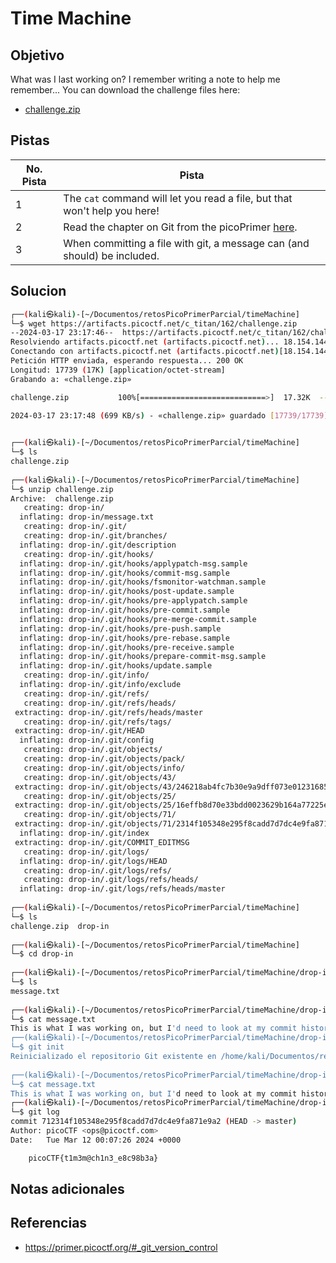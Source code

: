 # Time Machine

## Objetivo
What was I last working on? I remember writing a note to help me remember... You can download the challenge files here:

- [challenge.zip](https://artifacts.picoctf.net/c_titan/162/challenge.zip)

## Pistas

| No. Pista | Pista                                                                                                 |
| --------- | ----------------------------------------------------------------------------------------------------- |
| 1         | The `cat` command will let you read a file, but that won't help you here!                             |
| 2         | Read the chapter on Git from the picoPrimer [here](https://primer.picoctf.org/#_git_version_control). |
| 3         | When committing a file with git, a message can (and should) be included.                              |


## Solucion
```bash
┌──(kali㉿kali)-[~/Documentos/retosPicoPrimerParcial/timeMachine]
└─$ wget https://artifacts.picoctf.net/c_titan/162/challenge.zip
--2024-03-17 23:17:46--  https://artifacts.picoctf.net/c_titan/162/challenge.zip
Resolviendo artifacts.picoctf.net (artifacts.picoctf.net)... 18.154.144.104, 18.154.144.107, 18.154.144.85, ...
Conectando con artifacts.picoctf.net (artifacts.picoctf.net)[18.154.144.104]:443... conectado.
Petición HTTP enviada, esperando respuesta... 200 OK
Longitud: 17739 (17K) [application/octet-stream]
Grabando a: «challenge.zip»

challenge.zip           100%[============================>]  17.32K  --.-KB/s    en 0.02s   

2024-03-17 23:17:48 (699 KB/s) - «challenge.zip» guardado [17739/17739]

                                                                                             
┌──(kali㉿kali)-[~/Documentos/retosPicoPrimerParcial/timeMachine]
└─$ ls
challenge.zip
                                                                                             
┌──(kali㉿kali)-[~/Documentos/retosPicoPrimerParcial/timeMachine]
└─$ unzip challenge.zip 
Archive:  challenge.zip
   creating: drop-in/
  inflating: drop-in/message.txt     
   creating: drop-in/.git/
   creating: drop-in/.git/branches/
  inflating: drop-in/.git/description  
   creating: drop-in/.git/hooks/
  inflating: drop-in/.git/hooks/applypatch-msg.sample  
  inflating: drop-in/.git/hooks/commit-msg.sample  
  inflating: drop-in/.git/hooks/fsmonitor-watchman.sample  
  inflating: drop-in/.git/hooks/post-update.sample  
  inflating: drop-in/.git/hooks/pre-applypatch.sample  
  inflating: drop-in/.git/hooks/pre-commit.sample  
  inflating: drop-in/.git/hooks/pre-merge-commit.sample  
  inflating: drop-in/.git/hooks/pre-push.sample  
  inflating: drop-in/.git/hooks/pre-rebase.sample  
  inflating: drop-in/.git/hooks/pre-receive.sample  
  inflating: drop-in/.git/hooks/prepare-commit-msg.sample  
  inflating: drop-in/.git/hooks/update.sample  
   creating: drop-in/.git/info/
  inflating: drop-in/.git/info/exclude  
   creating: drop-in/.git/refs/
   creating: drop-in/.git/refs/heads/
 extracting: drop-in/.git/refs/heads/master  
   creating: drop-in/.git/refs/tags/
 extracting: drop-in/.git/HEAD       
  inflating: drop-in/.git/config     
   creating: drop-in/.git/objects/
   creating: drop-in/.git/objects/pack/
   creating: drop-in/.git/objects/info/
   creating: drop-in/.git/objects/43/
 extracting: drop-in/.git/objects/43/246218ab4fc7b30e9a9dff073e012316851469  
   creating: drop-in/.git/objects/25/
 extracting: drop-in/.git/objects/25/16effb8d70e33bdd0023629b164a77225e1ec2  
   creating: drop-in/.git/objects/71/
 extracting: drop-in/.git/objects/71/2314f105348e295f8cadd7d7dc4e9fa871e9a2  
  inflating: drop-in/.git/index      
 extracting: drop-in/.git/COMMIT_EDITMSG  
   creating: drop-in/.git/logs/
  inflating: drop-in/.git/logs/HEAD  
   creating: drop-in/.git/logs/refs/
   creating: drop-in/.git/logs/refs/heads/
  inflating: drop-in/.git/logs/refs/heads/master  
                                                                                             
┌──(kali㉿kali)-[~/Documentos/retosPicoPrimerParcial/timeMachine]
└─$ ls
challenge.zip  drop-in
                                                                                             
┌──(kali㉿kali)-[~/Documentos/retosPicoPrimerParcial/timeMachine]
└─$ cd drop-in    
                                                                                             
┌──(kali㉿kali)-[~/Documentos/retosPicoPrimerParcial/timeMachine/drop-in]
└─$ ls
message.txt
                                                                                             
┌──(kali㉿kali)-[~/Documentos/retosPicoPrimerParcial/timeMachine/drop-in]
└─$ cat message.txt
This is what I was working on, but I'd need to look at my commit history to know why...                                                                                             
┌──(kali㉿kali)-[~/Documentos/retosPicoPrimerParcial/timeMachine/drop-in]
└─$ git init                                             
Reinicializado el repositorio Git existente en /home/kali/Documentos/retosPicoPrimerParcial/timeMachine/drop-in/.git/
                                                                                             
┌──(kali㉿kali)-[~/Documentos/retosPicoPrimerParcial/timeMachine/drop-in]
└─$ cat message.txt
This is what I was working on, but I'd need to look at my commit history to know why...                                                                                             
┌──(kali㉿kali)-[~/Documentos/retosPicoPrimerParcial/timeMachine/drop-in]
└─$ git log                                                     
commit 712314f105348e295f8cadd7d7dc4e9fa871e9a2 (HEAD -> master)
Author: picoCTF <ops@picoctf.com>
Date:   Tue Mar 12 00:07:26 2024 +0000

    picoCTF{t1m3m@ch1n3_e8c98b3a}
```

## Notas adicionales

## Referencias
* https://primer.picoctf.org/#_git_version_control

